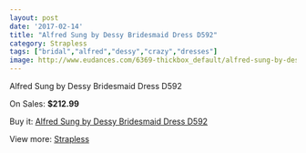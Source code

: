 ```yaml
---
layout: post
date: '2017-02-14'
title: "Alfred Sung by Dessy Bridesmaid Dress D592"
category: Strapless
tags: ["bridal","alfred","dessy","crazy","dresses"]
image: http://www.eudances.com/6369-thickbox_default/alfred-sung-by-dessy-bridesmaid-dress-d592.jpg
---
```

Alfred Sung by Dessy Bridesmaid Dress D592

On Sales: **$212.99**
<a href="https://www.eudances.com/en/strapless/2310-alfred-sung-by-dessy-bridesmaid-dress-d592.html"><amp-img layout="responsive" width="600" height="600" src="//www.eudances.com/6369-thickbox_default/alfred-sung-by-dessy-bridesmaid-dress-d592.jpg" alt="Alfred Sung by Dessy Bridesmaid Dress D592 0" /></a>
<a href="https://www.eudances.com/en/strapless/2310-alfred-sung-by-dessy-bridesmaid-dress-d592.html"><amp-img layout="responsive" width="600" height="600" src="//www.eudances.com/6370-thickbox_default/alfred-sung-by-dessy-bridesmaid-dress-d592.jpg" alt="Alfred Sung by Dessy Bridesmaid Dress D592 1" /></a>

Buy it: [Alfred Sung by Dessy Bridesmaid Dress D592](https://www.eudances.com/en/strapless/2310-alfred-sung-by-dessy-bridesmaid-dress-d592.html "Alfred Sung by Dessy Bridesmaid Dress D592")

View more: [Strapless](https://www.eudances.com/en/27-strapless "Strapless")